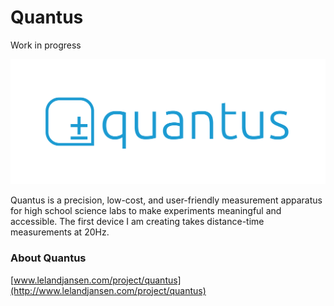 # Quantus

Work in progress

![quantus logo](quantus_logo.jpg)

Quantus is a precision, low-cost, and user-friendly measurement apparatus for high school science labs to make experiments meaningful and accessible. The first device I am creating takes distance-time measurements at 20Hz.

### About Quantus
[www.lelandjansen.com/project/quantus](http://www.lelandjansen.com/project/quantus)
